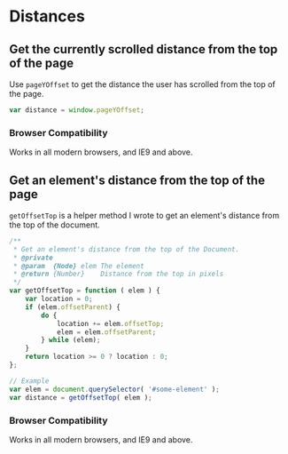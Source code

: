 
# Distances

## Get the currently scrolled distance from the top of the page

Use `pageYOffset` to get the distance the user has scrolled from the top of the page.

```javascript
var distance = window.pageYOffset;
```

### Browser Compatibility

Works in all modern browsers, and IE9 and above.


## Get an element's distance from the top of the page

`getOffsetTop` is a helper method I wrote to get an element's distance from the top of the document.

```javascript
/**
 * Get an element's distance from the top of the Document.
 * @private
 * @param  {Node} elem The element
 * @return {Number}    Distance from the top in pixels
 */
var getOffsetTop = function ( elem ) {
	var location = 0;
	if (elem.offsetParent) {
		do {
			location += elem.offsetTop;
			elem = elem.offsetParent;
		} while (elem);
	}
	return location >= 0 ? location : 0;
};

// Example
var elem = document.querySelector( '#some-element' );
var distance = getOffsetTop( elem );
```

### Browser Compatibility

Works in all modern browsers, and IE9 and above.